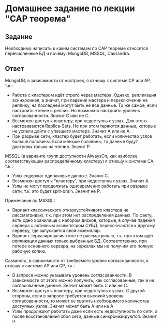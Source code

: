 # Домашнее задание по лекции "CAP теорема"

## Задание

Необходимо написать к каким системам по CAP теореме относятся перечисленные БД и почему:
MongoDB, MSSQL, Cassandra.

## Ответ

MongoDB, в зависимости от настроек, я отношу к системе СР или АР, т.к.:
- Работа с кластером идёт строго через мастера. Однако, репликация асинхронная, а значит, при падении мастера и переключении на реплику, на последней могут быть не все данные. То же самое, если настроить чтение с реплик. Но возможно настроить уровень согласованности. Значит С или не С.
- Возможен доступ к кластеру, при недоступных узлах. Для этого настраиваются Replica-Sets. Но при этом теряются данные, которые не успели дойти с упавшего мастера. Значит А или не А.
- При разрыве сети, кластер будет работать, если количество узлов больше половины. Если меньше половины, то данные будут доступны только на чтение. Значит Р.

MSSQL (в варианте групп доступности AlwaysOn, как наиболее соответствующем распределённому кластеру) я отношу к системе CA, т.к.:
- Узлы содержат одинаковые данные. Значит С.
- Возможен доступ к "кластеру", при недоступных узлах. Значит А.
- Узлы не могут продолжать одновременно работать при разрыве сети, т.к. это будет split-brain. Значит не Р.

Примечание по MSSQL:
- Вариант классического отказоустойчивого кластера не рассматриваю, т.к. при этом нет распределения данных. По факту, есть одно хранилище с набором дисков, которые, в случае падения сервера с активным экземпляром СУБД, переключаются к другому серверу, где запускается свой экземпляр.
- Вариант зеркалирования тоже не рассматриваю, т.к. при этом идёт репликация данных только выбранных БД. Соответственно, при потере основного сервера, на зеркалах мы не получим его полную рабочую копию.

Cassandra, в зависимости от требуемого уровня согласованности, я отношу к системе AP или СР, т.к.:
- В запросе можно указывать уровень согласованности. В зависимости от этого можно получить, как согласованные, так и не согласованные данные. Значит может быть С или не С.
- Возможен доступ к кластеру, при недоступных узлах. С другой стороны, если в запросе требуется высокий уровень согласованности, то может не хватить необходимого количества доступных узлов. Значит может быть А или не А
- Узлы продолжают работать даже если есть недоступность по сети, а после восстановления сбоя сети, данные синхронизируются. Значит Р.
